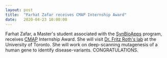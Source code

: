 ```yaml
---
layout: post
title:  "Farhat Zafar receives CMAP Internship Award"
date:   2020-04-23 10:00:00
---
```

Farhat Zafar, a Master's student associated with the [SynBioApps](https://www.concordia.ca/sgs/programs/interdisciplinary/synthetic-biology-applications.html?utm_source=redirect&utm_campaign=synbioapps2&utm_source=redirect&utm_campaign=synbioapps) program, receives [CMAP](https://www.cmap.gs.washington.edu/outreach-internship) Internship Award. She will visit [Dr. Fritz Roth's lab](http://llama.mshri.on.ca) at the University of Toronto. She will work on deep-scanning mutagenesis of a human gene to identify disease-variants. CONGRATULATIONS.





